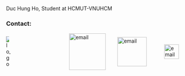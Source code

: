 Duc Hung Ho, Student at HCMUT-VNUHCM

### Contact:
<img
    src = 'http://e-learning.hcmut.edu.vn/theme/boost/pix/logo.png'
    alt = 'logo'
    style = "max-width: 0.5rem"
    align = "center"
/><a href = "mailto:duchungho.cs@gmail.com"> <img src = "https://ssl.gstatic.com/ui/v1/icons/mail/rfr/logo_gmail_lockup_default_2x_r5.png" alt = 'email' style="margin-top:1px; margin-left:10rem" align = "center" width=100px/></a><a href = "https://www.linkedin.com/in/duc-hung-ho-9b92a620b"><img src = "https://upload.wikimedia.org/wikipedia/commons/thumb/8/80/LinkedIn_Logo_2013.svg/400px-LinkedIn_Logo_2013.svg.png" alt = 'email' style="margin-top:1px;margin-left:2rem" align = "center" width=80px/></a><a href = "https://github.com/iduchungho"><img src = "https://github.githubassets.com/images/modules/logos_page/GitHub-Mark.png" alt = 'email' style="margin-top:1px;margin-left:3rem" align = "center" width=40px/></a>
